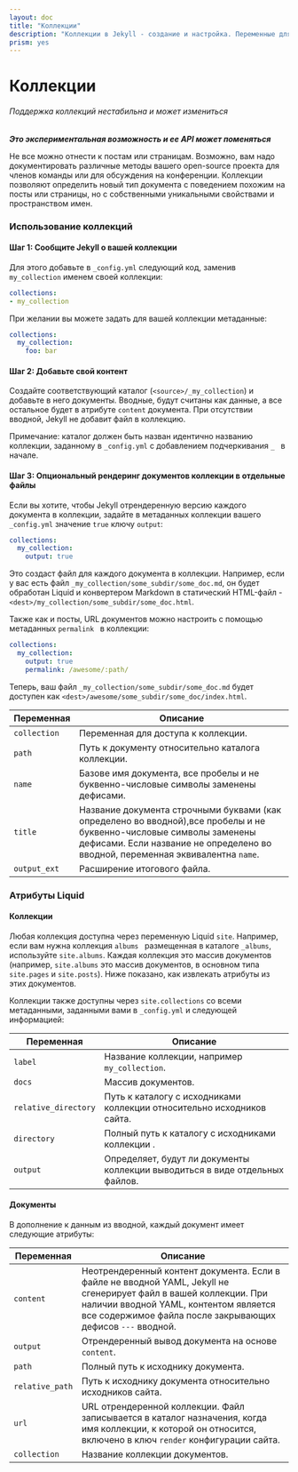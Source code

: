 ```yaml
---
layout: doc
title: "Коллекции"
description: "Коллекции в Jekyll - создание и настройка. Переменные для работы с коллекциями."
prism: yes
---
```


# Коллекции

###### Поддержка коллекций нестабильна и может измениться
***Это экспериментальная возможность и ее API  может поменяться***

Не все можно отнести к постам или страницам. Возможно, вам надо документировать различные методы вашего open-source проекта для членов команды или для обсуждения на конференции. Коллекции позволяют определить новый тип документа с поведением похожим на посты или страницы, но с собственными уникальными свойствами и пространством имен.

### Использование коллекций

#### Шаг 1: Сообщите Jekyll о вашей коллекции

Для этого добавьте в `_config.yml` следующий код, заменив ` my_collection` именем своей коллекции:

```yaml
collections:
- my_collection
```

При желании вы можете задать для вашей коллекции метаданные:

```yaml
collections:
  my_collection:
    foo: bar
```

#### Шаг 2: Добавьте свой контент

Создайте соответствующий каталог (`<source>/_my_collection`) и добавьте в него документы. Вводные, будут считаны как данные, а все остальное будет в атрибуте `content` документа. При отсутствии вводной, Jekyll не добавит файл в коллекцию.

Примечание: каталог должен быть назван идентично названию коллекции, заданному в `_config.yml` с добавлением подчеркивания `_ ` в начале.

#### Шаг 3: Опциональный рендеринг документов коллекции в отдельные файлы

Если вы хотите, чтобы Jekyll отрендеренную версию каждого документа в коллекции, задайте в метаданных коллекции вашего `_config.yml` значение `true` ключу `output`:

```yaml
collections:
  my_collection:
    output: true
```

Это создаст файл для каждого документа в коллекции. Например, если у вас есть файл `_my_collection/some_subdir/some_doc.md`, он будет обработан Liquid и конвертером Markdown в статический HTML-файл - `<dest>/my_collection/some_subdir/some_doc.html`.

Также как и посты, URL документов можно настроить с помощью метаданных `permalink ` в коллекции:

```yaml
collections:
  my_collection:
    output: true
    permalink: /awesome/:path/
```

Теперь, ваш файл  `_my_collection/some_subdir/some_doc.md` будет доступен как `<dest>/awesome/some_subdir/some_doc/index.html`.

Переменная |Описание
-----------|--------
`collection` |Переменная для доступа к коллекции.
`path` |Путь к документу относительно каталога коллекции.
`name` | Базове имя документа, все пробелы и не буквенно-числовые символы заменены дефисами. 
`title` | Название  документа  строчными буквами (как определено во вводной),все пробелы и не буквенно-числовые символы заменены дефисами. Если название не определено во вводной, переменная эквивалентна `name`.
`output_ext` |Расширение итогового файла.

### Атрибуты Liquid

#### Коллекции

Любая коллекция доступна через переменную Liquid `site`. Например, если вам нужна коллекция `albums ` размещенная в каталоге `_albums`, используйте `site.albums`. Каждая коллекция это массив документов (например, `site.albums` это массив документов, в основном типа `site.pages` и `site.posts`). Ниже показано, как извлекать атрибуты из этих документов.

Коллекции также доступны через `site.collections` со всеми метаданными, заданными вами в `_config.yml` и следующей информацией:

Переменная |Описание
-----------|--------
`label` |Название коллекции, например `my_collection`.
`docs` | Массив документов.
`relative_directory` | Путь к каталогу с исходниками коллекции относительно исходников сайта.
`directory` | Полный путь к каталогу с исходниками коллекции .
`output` | Определяет, будут ли документы коллекции выводиться в виде отдельных файлов. 

#### Документы

В дополнение к данным из вводной, каждый документ имеет следующие атрибуты:

Переменная |Описание
-----------|--------
`content` | Неотрендеренный контент документа. Если в файле не вводной YAML, Jekyll не сгенерирует файл в вашей коллекции. При наличии вводной YAML, контентом является все содержимое файла после закрывающих дефисов `---` вводной.
`output` |Отрендеренный вывод документа на основе `content`. 
`path` |Полный путь к исходнику документа.
`relative_path` |Путь к исходнику документа относительно исходников сайта.
`url` |URL отрендеренной коллекции. Файл записывается в каталог назначения, когда имя коллекции, к которой он относится, включено в ключ `render` конфигурации сайта.
`collection` |Название коллекции документов. 
